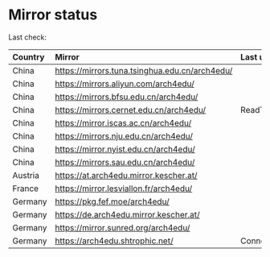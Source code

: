 <script src="./time.js"></script>
# Mirror status
Last check: <script type="text/javascript">localize(1759948548.401729);</script>

|Country|Mirror|Last update|
|:------|:-----|:----------|
|China|https://mirrors.tuna.tsinghua.edu.cn/arch4edu/|<script type="text/javascript">localize(1759905912);</script>|
|China|https://mirrors.aliyun.com/arch4edu/|<script type="text/javascript">localize(1759905912);</script>|
|China|https://mirrors.bfsu.edu.cn/arch4edu/|<script type="text/javascript">localize(1759905912);</script>|
|China|https://mirrors.cernet.edu.cn/arch4edu/|ReadTimeout|
|China|https://mirror.iscas.ac.cn/arch4edu/|<script type="text/javascript">localize(1759905912);</script>|
|China|https://mirrors.nju.edu.cn/arch4edu/|<script type="text/javascript">localize(1759862671);</script>|
|China|https://mirror.nyist.edu.cn/arch4edu/|<script type="text/javascript">localize(1759905912);</script>|
|China|https://mirrors.sau.edu.cn/arch4edu/|<script type="text/javascript">localize(1756795646);</script>|
|Austria|https://at.arch4edu.mirror.kescher.at/|<script type="text/javascript">localize(1759905912);</script>|
|France|https://mirror.lesviallon.fr/arch4edu/|<script type="text/javascript">localize(1756709288);</script>|
|Germany|https://pkg.fef.moe/arch4edu/|<script type="text/javascript">localize(1759905912);</script>|
|Germany|https://de.arch4edu.mirror.kescher.at/|<script type="text/javascript">localize(1759905912);</script>|
|Germany|https://mirror.sunred.org/arch4edu/|<script type="text/javascript">localize(1759905912);</script>|
|Germany|https://arch4edu.shtrophic.net/|ConnectionError|

<script src="./tablefilter/tablefilter.js"></script>
<script src="./table.js"></script>